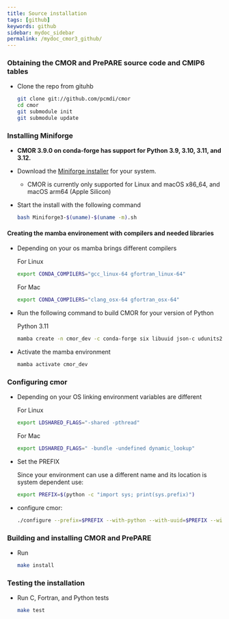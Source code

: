 ```yaml
---
title: Source installation
tags: [github]
keywords: github
sidebar: mydoc_sidebar
permalink: /mydoc_cmor3_github/
---
```


### Obtaining the CMOR and PrePARE source code and CMIP6 tables

  * Clone the repo from gituhb
    ```bash
    git clone git://github.com/pcmdi/cmor
    cd cmor
    git submodule init
    git submodule update
    ```

### Installing Miniforge

  * **CMOR 3.9.0 on conda-forge has support for Python 3.9, 3.10, 3.11, and 3.12.**

  * Download the [Miniforge installer](https://conda-forge.org/download/) for your system.
    * CMOR is currently only supported for Linux and macOS x86_64, and macOS arm64 (Apple Silicon)

  * Start the install with the following command

    ```bash
    bash Miniforge3-$(uname)-$(uname -m).sh
    ``` 

#### Creating the mamba environement with compilers and needed libraries

  * Depending on your os mamba brings different compilers

    For Linux
    ```bash
    export CONDA_COMPILERS="gcc_linux-64 gfortran_linux-64"
    ```

    For Mac
    ```bash
    export CONDA_COMPILERS="clang_osx-64 gfortran_osx-64"
    ```

  * Run the following command to build CMOR for your version of Python

    Python 3.11

    ```bash
    mamba create -n cmor_dev -c conda-forge six libuuid json-c udunits2 hdf5 libnetcdf openblas netcdf4 numpy openssl python=3.11 $CONDA_COMPILERS
    ```

  * Activate the mamba environment

    ```bash
    mamba activate cmor_dev
    ```

### Configuring cmor

  * Depending on your OS linking environment variables are different

    For Linux
    ```bash
    export LDSHARED_FLAGS="-shared -pthread"
    ```

    For Mac
    ```bash
    export LDSHARED_FLAGS=" -bundle -undefined dynamic_lookup"
    ```
  * Set the PREFIX

    Since your environment can use a different name and its location is system dependent use:

    ```bash
    export PREFIX=$(python -c "import sys; print(sys.prefix)")
    ```

  * configure cmor:

    ```bash
    ./configure --prefix=$PREFIX --with-python --with-uuid=$PREFIX --with-json-c=$PREFIX --with-udunits2=$PREFIX --with-netcdf=$PREFIX  --enable-verbose-test
    ```

### Building and installing CMOR and PrePARE

  * Run

    ```bash
    make install
    ```

### Testing the installation

  * Run C, Fortran, and Python tests
    ```bash
    make test
    ```
